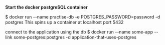 **Start the docker postgreSQL container**

$ docker run --name practise-db -e POSTGRES_PASSWORD=password -d postgres
This spins up a container at localhost port 5432

connect to the application using the db
$ docker run --name some-app --link some-postgres:postgres -d application-that-uses-postgres
